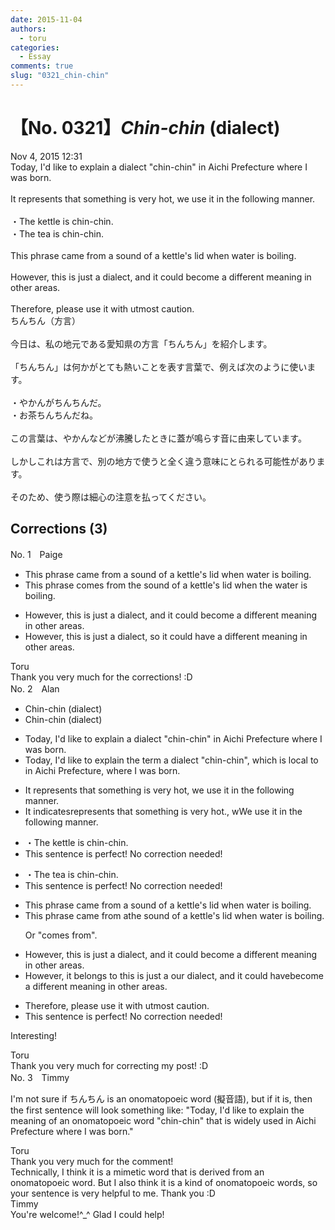 ```yaml
---
date: 2015-11-04
authors:
  - toru
categories:
  - Essay
comments: true
slug: "0321_chin-chin"
---
```


# 【No. 0321】<strong><em>Chin-chin</em></strong> (dialect)
<div class="date">Nov 4, 2015 12:31</div>
<div id="post"><div id="body_show_ori">
Today, I'd like to explain a dialect "chin-chin" in Aichi Prefecture where I was born.<br/><br/>It represents that something is very hot, we use it in the following manner.<br/><br/>・The kettle is chin-chin.<br/>・The tea is chin-chin.<br/><br/>This phrase came from a sound of a kettle's lid when water is boiling.<br/><br/>However, this is just a dialect, and it could become a different meaning in other areas.<br/><br/>Therefore, please use it with utmost caution.
</div></div>

<!-- more -->

<div id="post_ja"><div id="body_show_mo">
ちんちん（方言）<br/><br/>今日は、私の地元である愛知県の方言「ちんちん」を紹介します。<br/><br/>「ちんちん」は何かがとても熱いことを表す言葉で、例えば次のように使います。<br/><br/>・やかんがちんちんだ。<br/>・お茶ちんちんだね。<br/><br/>この言葉は、やかんなどが沸騰したときに蓋が鳴らす音に由来しています。<br/><br/>しかしこれは方言で、別の地方で使うと全く違う意味にとられる可能性があります。<br/><br/>そのため、使う際は細心の注意を払ってください。
</div></div>

## Corrections (3)
<div id="block"><div class="first_name"> No. 1　<span class="just_name">Paige</span></div><div id="block2">
<ul class="correction_field">
<li class="incorrect">This phrase came from a sound of a kettle's lid when water is boiling.</li>
<li class="corrected correct">
This phrase comes from the sound of a kettle's lid when the water is boiling.
</li>
</ul>
<ul class="correction_field">
<li class="incorrect">However, this is just a dialect, and it could become a different meaning in other areas.</li>
<li class="corrected correct">
However, this is just a dialect, so it could have a different meaning in other areas.
</li>
</ul>
</div><div class="name"><span class="just_name">Toru</span><br>
Thank you very much for the corrections! :D
</div>
</div>
<div id="block"><div class="first_name"> No. 2　<span class="just_name">Alan</span></div><div id="block2">
<ul class="correction_field">
<li class="incorrect">Chin-chin (dialect)</li>
<li class="corrected correct">
Chin-chin<span class="sline"> (dialect)</span>
</li>
</ul>
<ul class="correction_field">
<li class="incorrect">Today, I'd like to explain a dialect "chin-chin" in Aichi Prefecture where I was born.</li>
<li class="corrected correct">
Today, I'd like to explain <span class="f_red">the term </span><span class="sline">a dialect </span>"chin-chin"<span class="f_red">, which is local to</span><span class="sline"> in</span> Aichi Prefecture<span class="f_red">,</span> where I was born.
</li>
</ul>
<ul class="correction_field">
<li class="incorrect">It represents that something is very hot, we use it in the following manner.</li>
<li class="corrected correct">
It <span class="f_red">indicates</span><span class="sline">represents</span> that something is very hot<span class="f_red">.</span><span class="sline">,</span> <span class="sline">w</span><span class="f_red">W</span>e use it in the following manner.
</li>
</ul>
<ul class="correction_field">
<li class="incorrect">・The kettle is chin-chin.</li>
<li class="corrected perfect">This sentence is perfect! No correction needed!</li>
</ul>
<ul class="correction_field">
<li class="incorrect">・The tea is chin-chin.</li>
<li class="corrected perfect">This sentence is perfect! No correction needed!</li>
</ul>
<ul class="correction_field">
<li class="incorrect">This phrase came from a sound of a kettle's lid when water is boiling.</li>
<li class="corrected correct">
This phrase came from <span class="sline">a</span><span class="f_red">the</span> sound of a kettle's lid when water is boiling.
<p class="correction_comment">Or "comes from".</p>
</li>
</ul>
<ul class="correction_field">
<li class="incorrect">However, this is just a dialect, and it could become a different meaning in other areas.</li>
<li class="corrected correct">
However, <span class="f_red">it belongs to </span><span class="sline">this is just a</span> <span class="f_red">our</span> dialect, and it could <span class="f_red">have</span><span class="sline">become</span> a different meaning in other areas.
</li>
</ul>
<ul class="correction_field">
<li class="incorrect">Therefore, please use it with utmost caution.</li>
<li class="corrected perfect">This sentence is perfect! No correction needed!</li>
</ul>
<p class="comment_small">
 Interesting!
</p>

</div><div class="name"><span class="just_name">Toru</span><br>
Thank you very much for correcting my post! :D
</div>
</div>
<div id="block"><div class="first_name"> No. 3　<span class="just_name">Timmy</span></div><div id="block2">
<p class="comment_small">
 I'm not sure if ちんちん is an onomatopoeic word (擬音語), but if it is, then the first sentence will look something like: "Today, I'd like to explain the meaning of an onomatopoeic word "chin-chin" that is widely used in Aichi Prefecture where I was born."
</p>

</div><div class="name"><span class="just_name">Toru</span><br>
Thank you very much for the comment!<br/>Technically, I think it is a mimetic word that is derived from an onomatopoeic word. But I also think it is a kind of onomatopoeic words, so your sentence is very helpful to me. Thank you :D
</div>
<div class="name"><span class="just_name">Timmy</span><br>
You're welcome!^_^ Glad I could help!
</div>
</div>

